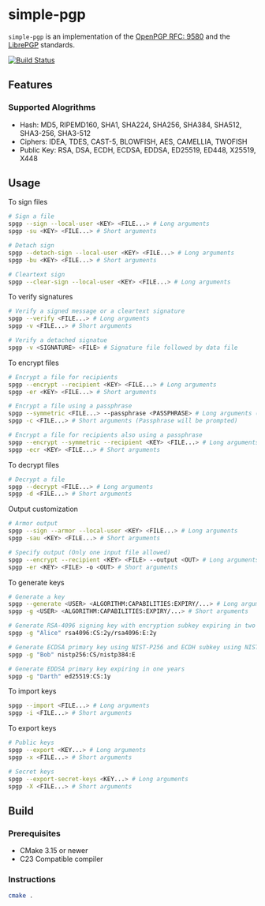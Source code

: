 # simple-pgp 
`simple-pgp` is an implementation of the [OpenPGP RFC: 9580](https://www.rfc-editor.org/rfc/rfc9580.html) and the [LibrePGP](https://www.ietf.org/archive/id/draft-koch-librepgp-03.html) standards.

[![Build Status](https://github.com/SibiSiddharthan/spgp/actions/workflows/main.yml/badge.svg)](https://github.com/SibiSiddharthan/spgp/actions/workflows/main.yml)

## Features
### Supported Alogrithms
* Hash: MD5, RIPEMD160, SHA1, SHA224, SHA256, SHA384, SHA512, SHA3-256, SHA3-512
* Ciphers: IDEA, TDES, CAST-5, BLOWFISH, AES, CAMELLIA, TWOFISH
* Public Key: RSA, DSA, ECDH, ECDSA, EDDSA, ED25519, ED448, X25519, X448

## Usage

To sign files

```sh
# Sign a file
spgp --sign --local-user <KEY> <FILE...> # Long arguments
spgp -su <KEY> <FILE...> # Short arguments

# Detach sign
spgp --detach-sign --local-user <KEY> <FILE...> # Long arguments
spgp -bu <KEY> <FILE...> # Short arguments

# Cleartext sign
spgp --clear-sign --local-user <KEY> <FILE...> # Long arguments
```

To verify signatures
```sh
# Verify a signed message or a cleartext signature
spgp --verify <FILE...> # Long arguments
spgp -v <FILE...> # Short arguments

# Verify a detached signatue
spgp -v <SIGNATURE> <FILE> # Signature file followed by data file
```

To encrypt files
```sh
# Encrypt a file for recipients
spgp --encrypt --recipient <KEY> <FILE...> # Long arguments
spgp -er <KEY> <FILE...> # Short arguments

# Encrypt a file using a passphrase
spgp --symmetric <FILE...> --passphrase <PASSPHRASE> # Long arguments (Explicit passphrase)
spgp -c <FILE...> # Short arguments (Passphrase will be prompted)

# Encrypt a file for recipients also using a passphrase
spgp --encrypt --symmetric --recipient <KEY> <FILE...> # Long arguments
spgp -ecr <KEY> <FILE...> # Short arguments
```

To decrypt files
```sh
# Decrypt a file
spgp --decrypt <FILE...> # Long arguments
spgp -d <FILE...> # Short arguments
```

Output customization
```sh
# Armor output
spgp --sign --armor --local-user <KEY> <FILE...> # Long arguments
spgp -sau <KEY> <FILE...> # Short arguments

# Specify output (Only one input file allowed)
spgp --encrypt --recipient <KEY> <FILE> --output <OUT> # Long arguments
spgp -er <KEY> <FILE> -o <OUT> # Short arguments
```

To generate keys
```sh
# Generate a key
spgp --generate <USER> <ALGORITHM:CAPABILITIES:EXPIRY/...> # Long arguments
spgp -g <USER> <ALGORITHM:CAPABILITIES:EXPIRY/...> # Short arguments

# Generate RSA-4096 signing key with encryption subkey expiring in two years
spgp -g "Alice" rsa4096:CS:2y/rsa4096:E:2y

# Generate ECDSA primary key using NIST-P256 and ECDH subkey using NIST-P384
spgp -g "Bob" nistp256:CS/nistp384:E

# Generate EDDSA primary key expiring in one years
spgp -g "Darth" ed25519:CS:1y
```

To import keys
```sh
spgp --import <FILE...> # Long arguments
spgp -i <FILE...> # Short arguments
```

To export keys
```sh
# Public keys
spgp --export <KEY...> # Long arguments
spgp -x <FILE...> # Short arguments

# Secret keys
spgp --export-secret-keys <KEY...> # Long arguments
spgp -X <FILE...> # Short arguments
```

## Build

### Prerequisites 
* CMake 3.15 or newer
* C23 Compatible compiler

### Instructions

```sh
cmake .
```
